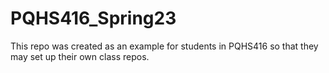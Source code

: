 # PQHS416_Spring23
This repo was created as an example for students in PQHS416 so that they may set up their own class repos.
